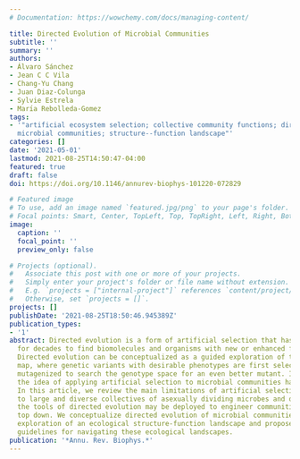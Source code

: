 ```yaml
---
# Documentation: https://wowchemy.com/docs/managing-content/

title: Directed Evolution of Microbial Communities
subtitle: ''
summary: ''
authors:
- Álvaro Sánchez
- Jean C C Vila
- Chang-Yu Chang
- Juan Diaz-Colunga
- Sylvie Estrela
- Marı́a Rebolleda-Gomez
tags:
- '"artificial ecosystem selection; collective community functions; directed evolution;
  microbial communities; structure--function landscape"'
categories: []
date: '2021-05-01'
lastmod: 2021-08-25T14:50:47-04:00
featured: true
draft: false
doi: https://doi.org/10.1146/annurev-biophys-101220-072829

# Featured image
# To use, add an image named `featured.jpg/png` to your page's folder.
# Focal points: Smart, Center, TopLeft, Top, TopRight, Left, Right, BottomLeft, Bottom, BottomRight.
image:
  caption: ''
  focal_point: ''
  preview_only: false

# Projects (optional).
#   Associate this post with one or more of your projects.
#   Simply enter your project's folder or file name without extension.
#   E.g. `projects = ["internal-project"]` references `content/project/deep-learning/index.md`.
#   Otherwise, set `projects = []`.
projects: []
publishDate: '2021-08-25T18:50:46.945389Z'
publication_types:
- '1'
abstract: Directed evolution is a form of artificial selection that has been used
  for decades to find biomolecules and organisms with new or enhanced functional traits.
  Directed evolution can be conceptualized as a guided exploration of the genotype-phenotype
  map, where genetic variants with desirable phenotypes are first selected and then
  mutagenized to search the genotype space for an even better mutant. In recent years,
  the idea of applying artificial selection to microbial communities has gained momentum.
  In this article, we review the main limitations of artificial selection when applied
  to large and diverse collectives of asexually dividing microbes and discuss how
  the tools of directed evolution may be deployed to engineer communities from the
  top down. We conceptualize directed evolution of microbial communities as a guided
  exploration of an ecological structure-function landscape and propose practical
  guidelines for navigating these ecological landscapes.
publication: '*Annu. Rev. Biophys.*'
---
```

